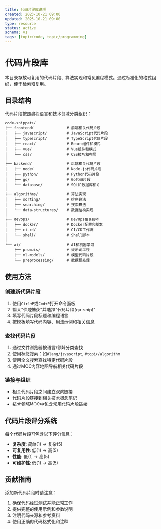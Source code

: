```yaml
---
title: 代码片段库说明
created: 2023-10-21 09:00
updated: 2023-10-21 09:00
type: resource
status: active
schema: v1
tags: [topic/code, topic/programming]
---
```


# 代码片段库

本目录存放可复用的代码片段、算法实现和常见编程模式。通过标准化的格式组织，便于检索和复用。

## 目录结构

代码片段按照编程语言和技术领域分类组织：

```
code-snippets/
├── frontend/               # 前端相关代码片段
│   ├── javascript/         # JavaScript代码片段
│   ├── typescript/         # TypeScript代码片段
│   ├── react/              # React组件和模式
│   ├── vue/                # Vue组件和模式
│   └── css/                # CSS技巧和布局
│
├── backend/                # 后端相关代码片段
│   ├── node/               # Node.js代码片段
│   ├── python/             # Python代码片段
│   ├── go/                 # Go代码片段
│   └── database/           # SQL和数据库相关
│
├── algorithms/             # 算法实现
│   ├── sorting/            # 排序算法
│   ├── searching/          # 搜索算法
│   └── data-structures/    # 数据结构实现
│
├── devops/                 # DevOps相关脚本
│   ├── docker/             # Docker配置和脚本
│   ├── ci-cd/              # CI/CD工作流
│   └── shell/              # Shell脚本
│
└── ai/                     # AI和机器学习
    ├── prompts/            # 提示词工程
    ├── ml-models/          # 模型代码片段
    └── preprocessing/      # 数据预处理
```

## 使用方法

### 创建新代码片段

1. 使用`Ctrl+P`或`Cmd+P`打开命令面板
2. 输入"快速捕获"并选择"代码片段(qa-snip)"
3. 填写代码片段标题和编程语言
4. 按模板填写代码内容、用法示例和相关信息

### 查找代码片段

1. 通过文件浏览器按语言/领域分类查找
2. 使用标签搜索：如`#lang/javascript`, `#topic/algorithm`
3. 使用全文搜索查找特定代码片段
4. 通过MOC内容地图导航相关代码片段

### 链接与组织

- 相关代码片段之间建立双向链接
- 代码片段链接到相关技术概念笔记
- 技术领域MOC中包含常用代码片段链接

## 代码片段评分系统

每个代码片段可包含以下评分信息：

- **复杂度**: 简单(1) → 复杂(5)
- **可复用性**: 低(1) → 高(5)
- **性能**: 低(1) → 高(5)
- **可维护性**: 低(1) → 高(5)

## 贡献指南

添加新代码片段时请注意：

1. 确保代码经过测试并能正常工作
2. 提供完整的使用示例和参数说明
3. 注明代码来源和参考资料
4. 使用正确的代码格式化和注释 